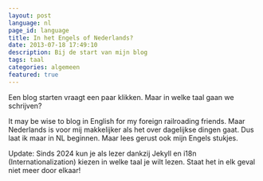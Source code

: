 ```yaml
---
layout: post
language: nl
page_id: language
title: In het Engels of Nederlands?
date: 2013-07-18 17:49:10
description: Bij de start van mijn blog
tags: taal
categories: algemeen
featured: true
---
```


Een blog starten vraagt een paar klikken. Maar in welke taal gaan we schrijven?

It may be wise to blog in English for my foreign railroading friends. Maar Nederlands is voor mij makkelijker als het over dagelijkse dingen gaat. Dus laat ik maar in NL beginnen. Maar lees gerust ook mijn Engels stukjes.

Update: Sinds 2024 kun je als lezer dankzij Jekyll en i18n (Internationalization) kiezen in welke taal je wilt lezen. Staat het in elk geval niet meer door elkaar!
